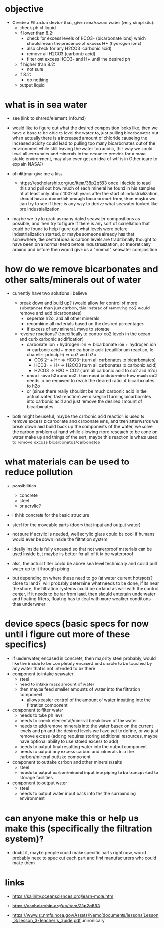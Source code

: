 # objective
- Create a Filtration device that, given sea/ocean water (very simplistic):
  - check ph of liquid
  - if lower than 8.2:
    - check for excess levels of HCO3- (bicarbonate ions) which should mean the presence of excess H+ (hydrogen ions)
    - also check for any H2CO3 (carbonic acid)
    - remove all H2CO3 (carbonic acid)
    - filter out excess HCO3- and H+ until the desired ph
  - if higher than 8.2:
    - not sure
  - if 8.2:
    - do nothing
  - output liquid

# what is in sea water
- see (link to shared/element_info.md)

- would like to figure out what the desired composition looks like, then we have a base to be able to level the water to, just pulling bicarbonates out when actually there is a increased amount of chloride causeing the inceased acidity could lead to pulling too many bicarbonates out of the environment while still leaving the water too acidic, this way we could level all extra salts and minerals in the ocean to provide for a more stable environment, may also even get an idea of wtf is in Other (care to explain NASA?)

- oh dittmar give me a kiss
  - https://escholarship.org/uc/item/38p2q583 once i decide to read this and pull out how much of each mineral he found in his samples of at least only about 100?ish years after the start of industrialization, should have a decentish enough base to start from, then maybe we can try to see if there is any way to derive what seawater looked like pre industrialization

- maybe we try to grab as many dated seawater compositions as possible, and then try to figure if there is any sort of correllation that could be found to help figure out what levels were before industrialization started, or maybe someone already has that somewhere, the central idea is carbon levels are traditionally thought to have been on a normal trend before industrialization, so theoretically around and before then would give us a "normal" seawater composition

# how do we remove bicarbonates and other salts/minerals out of water
- currently have two solutions i believe
  - break down and build up? (would allow for control of more substances than just carbon, this instead of removing co2 would remove and add bicarbonates)
    - seperate h2o, and all other minerals
    - recombine all materials based on the desired percentages
    - if excess of any mineral, move to storage
  - reverse reactions? (specifically to control co2 levels in the ocean and curb carbonic acidification)
    - carbonate ion + hydrogen ion => bicarbonate ion + hydrogen ion => carbonic acid + more carbonic acid (equillibrium reaction, le chatelier principle) => co2 and h2o
      - CO3 2- + H+ => HCO3- (turn all carbonates to bicarbonates)
      - HCO3- + H+ => H2CO3 (turn all carbonates to carbonic acid)
      - H2CO3 => H2O + CO2 (turn all carbonic acid to co2 and h2o)
    - once i have h2o and co2, then need to determine how much co2 needs to be removed to reach the desired ratio of bicarbonates to h2o
    - or (since there really shouldnt be much carbonic acid in the actual water, fast reaction) we disregard turning bicarbonates into carbonic acid and just remove the desired amount of bicarbonates

- both might be useful, maybe the carbonic acid reaction is used to remove excess bicarbonate and carbonate ions, and then afterwards we break down and build back up the components of the water, we solve the carbon problem at hand while allowing more research to be done on water make up and things of the sort, maybe this reaction is whats used to remove excess bicarbonates/carbonates


# what materials can be used to reduce pollution
- possibilities
  - concrete
  - steel
  - or acrylic?
- i think concrete for the basic structure
- steel for the moveable parts (doors that input and output water)
- not sure if acrylic is needed, well acrylic glass could be cool if humans would ever be down inside the filtration system
- ideally inside is fully encased so that not waterproof materials can be used inside but maybe its better for all of it to be waterproof

- also, the actual filter could be above sea level technically and could pull water up to it through piping
- but depending on where these need to go (at water current hotspots? close to land?) will probably determine what needs to be done, if its near the shore, the filtration systems could be on land as well with the control center, if it needs to be far from land, then should entertain underwater and floating filters, floating has to deal with more weather conditions than underwater


# device specs (basic specs for now until i figure out more of these specifics)
- if underwater, encased in concrete, then majority steel probably, would like the inside to be completely encased and unable to be touched by any water that is not intended to be there
- component to intake seawater
  - steel
  - need to intake mass amount of water
  - then maybe feed smaller amounts of water into the filtration component
    - allows easier control of the amount of water inputting into the filtration component
- component to filter water
  - needs to take ph level
  - needs to check elemental/mineral breakdown of the water
  - needs to add/remove minerals into the water based on the current levels and ph and the desired levels we have yet to define, or we just remove excess (adding requires storing additional resources, maybe have optional ability to use stored excess to add)
  - needs to output final resulting water into the output component
  - needs to output any excess carbon and minerals into the carbon/mineral outtake component
- component to outtake carbon and other minerals/salts
  - steel
  - needs to output carbon/mineral input into piping to be transported to storage facilities
- component to output water
  - steel
  - needs to output water input back into the the surrounding environment

# can anyone make this or help us make this (specifically the filtration system)?
- doubt it, maybe people could make specific parts right now, would probably need to spec out each part and find manufacturers who could make them

# links
- https://salinity.oceansciences.org/learn-more.htm

- https://escholarship.org/uc/item/38p2q583

- https://www.st.nmfs.noaa.gov/Assets/Nemo/documents/lessons/Lesson_3/Lesson_3-Teacher's_Guide.pdf unironically
